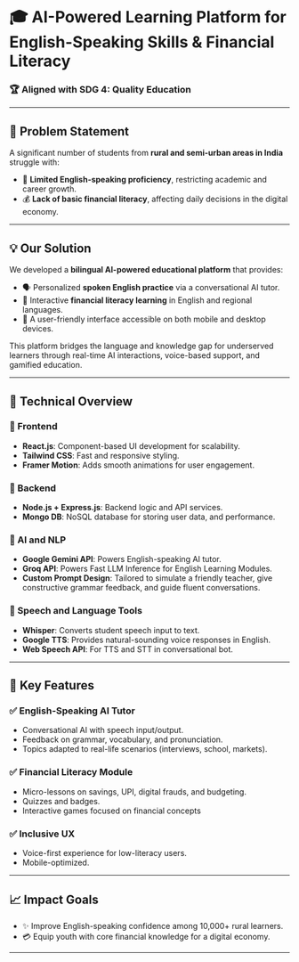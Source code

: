 # 🎓 AI-Powered Learning Platform for English-Speaking Skills & Financial Literacy
 
### 🏆 Aligned with **SDG 4: Quality Education**

---

## 🧠 Problem Statement

A significant number of students from **rural and semi-urban areas in India** struggle with:
- 📢 **Limited English-speaking proficiency**, restricting academic and career growth.
- 💰 **Lack of basic financial literacy**, affecting daily decisions in the digital economy.

---

## 💡 Our Solution

We developed a **bilingual AI-powered educational platform** that provides:
- 🗣️ Personalized **spoken English practice** via a conversational AI tutor.
- 💸 Interactive **financial literacy learning** in English and regional languages.
- 📱 A user-friendly interface accessible on both mobile and desktop devices.

This platform bridges the language and knowledge gap for underserved learners through real-time AI interactions, voice-based support, and gamified education.

---

## 🔧 Technical Overview

### 🔷 Frontend
- **React.js**: Component-based UI development for scalability.
- **Tailwind CSS**: Fast and responsive styling.
- **Framer Motion**: Adds smooth animations for user engagement.

### 🔷 Backend
- **Node.js + Express.js**: Backend logic and API services.
- **Mongo DB**: NoSQL database for storing user data, and performance.

### 🔷 AI and NLP
- **Google Gemini API**: Powers English-speaking AI tutor.
- **Groq API**: Powers Fast LLM Inference for English Learning Modules.
- **Custom Prompt Design**: Tailored to simulate a friendly teacher, give constructive grammar feedback, and guide fluent conversations.

### 🔷 Speech and Language Tools
- **Whisper**: Converts student speech input to text.
- **Google TTS**: Provides natural-sounding voice responses in English.
- **Web Speech API**: For TTS and STT in conversational bot.

---

## 🧩 Key Features

### ✅ English-Speaking AI Tutor
- Conversational AI with speech input/output.
- Feedback on grammar, vocabulary, and pronunciation.
- Topics adapted to real-life scenarios (interviews, school, markets).

### ✅ Financial Literacy Module
- Micro-lessons on savings, UPI, digital frauds, and budgeting.
- Quizzes and badges.
- Interactive games focused on financial concepts

### ✅ Inclusive UX
- Voice-first experience for low-literacy users.
- Mobile-optimized.

---

## 📈 Impact Goals

- ✨ Improve English-speaking confidence among 10,000+ rural learners.
- 💳 Equip youth with core financial knowledge for a digital economy.

---




